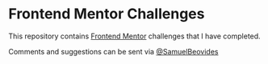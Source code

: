# Frontend Mentor Challenges

This repository contains [Frontend Mentor](https://www.frontendmentor.io/challenges) challenges that I have completed.

Comments and suggestions can be sent via [@SamuelBeovides](https://twitter.com/SamuelBeovides)
